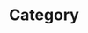 ---
title: "Category"
layout: categories
permalink: "/categories/"
author_profile: true
sidebar_main: true
---